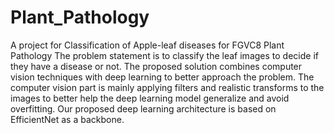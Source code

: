# Plant_Pathology
A project for Classification of Apple-leaf diseases for FGVC8 Plant Pathology
The problem statement is to classify the leaf images to decide if they have a disease or not. The proposed solution combines computer
vision techniques with deep learning to better approach the problem. The
computer vision part is mainly applying filters and realistic transforms to
the images to better help the deep learning model generalize and avoid
overfitting. 
Our proposed deep learning architecture is based on EfficientNet as a backbone. 
